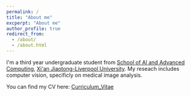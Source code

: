 ```yaml
---
permalink: /
title: "About me"
excperpt: "About me"
author_profile: true
redirect_from: 
  - /about/
  - /about.html
---
```

I'm a third year undergraduate student from [School of Al and Advanced Computing](https://www.xjtlu.edu.cn/zh/study/departments/school-of-ai-and-advanced-computing/), [Xi'an Jiaotong-Liverpool University](https://scholar.xjtlu.edu.cn/en/). My reseach  includes computer vision, specificly on medical image analysis.

You can find my CV here: [Curriculum_Vitae](resume.pdf)
